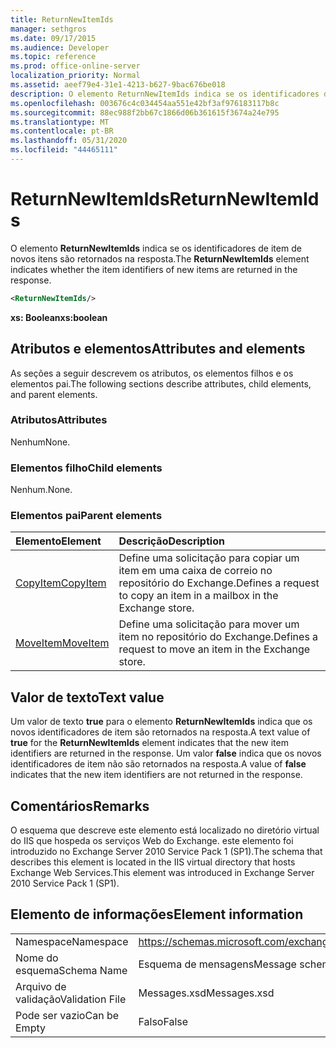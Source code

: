 ```yaml
---
title: ReturnNewItemIds
manager: sethgros
ms.date: 09/17/2015
ms.audience: Developer
ms.topic: reference
ms.prod: office-online-server
localization_priority: Normal
ms.assetid: aeef79e4-31e1-4213-b627-9bac676be018
description: O elemento ReturnNewItemIds indica se os identificadores de item de novos itens são retornados na resposta.
ms.openlocfilehash: 003676c4c034454aa551e42bf3af976183117b8c
ms.sourcegitcommit: 88ec988f2bb67c1866d06b361615f3674a24e795
ms.translationtype: MT
ms.contentlocale: pt-BR
ms.lasthandoff: 05/31/2020
ms.locfileid: "44465111"
---
```

# <a name="returnnewitemids"></a><span data-ttu-id="99108-103">ReturnNewItemIds</span><span class="sxs-lookup"><span data-stu-id="99108-103">ReturnNewItemIds</span></span>

<span data-ttu-id="99108-104">O elemento **ReturnNewItemIds** indica se os identificadores de item de novos itens são retornados na resposta.</span><span class="sxs-lookup"><span data-stu-id="99108-104">The **ReturnNewItemIds** element indicates whether the item identifiers of new items are returned in the response.</span></span> 
  
```XML
<ReturnNewItemIds/>
```

 <span data-ttu-id="99108-105">**xs: Boolean**</span><span class="sxs-lookup"><span data-stu-id="99108-105">**xs:boolean**</span></span>
## <a name="attributes-and-elements"></a><span data-ttu-id="99108-106">Atributos e elementos</span><span class="sxs-lookup"><span data-stu-id="99108-106">Attributes and elements</span></span>

<span data-ttu-id="99108-107">As seções a seguir descrevem os atributos, os elementos filhos e os elementos pai.</span><span class="sxs-lookup"><span data-stu-id="99108-107">The following sections describe attributes, child elements, and parent elements.</span></span>
  
### <a name="attributes"></a><span data-ttu-id="99108-108">Atributos</span><span class="sxs-lookup"><span data-stu-id="99108-108">Attributes</span></span>

<span data-ttu-id="99108-109">Nenhum</span><span class="sxs-lookup"><span data-stu-id="99108-109">None.</span></span>
  
### <a name="child-elements"></a><span data-ttu-id="99108-110">Elementos filho</span><span class="sxs-lookup"><span data-stu-id="99108-110">Child elements</span></span>

<span data-ttu-id="99108-111">Nenhum.</span><span class="sxs-lookup"><span data-stu-id="99108-111">None.</span></span>
  
### <a name="parent-elements"></a><span data-ttu-id="99108-112">Elementos pai</span><span class="sxs-lookup"><span data-stu-id="99108-112">Parent elements</span></span>

|<span data-ttu-id="99108-113">**Elemento**</span><span class="sxs-lookup"><span data-stu-id="99108-113">**Element**</span></span>|<span data-ttu-id="99108-114">**Descrição**</span><span class="sxs-lookup"><span data-stu-id="99108-114">**Description**</span></span>|
|:-----|:-----|
|[<span data-ttu-id="99108-115">CopyItem</span><span class="sxs-lookup"><span data-stu-id="99108-115">CopyItem</span></span>](copyitem.md) <br/> |<span data-ttu-id="99108-116">Define uma solicitação para copiar um item em uma caixa de correio no repositório do Exchange.</span><span class="sxs-lookup"><span data-stu-id="99108-116">Defines a request to copy an item in a mailbox in the Exchange store.</span></span>  <br/> |
|[<span data-ttu-id="99108-117">MoveItem</span><span class="sxs-lookup"><span data-stu-id="99108-117">MoveItem</span></span>](moveitem.md) <br/> |<span data-ttu-id="99108-118">Define uma solicitação para mover um item no repositório do Exchange.</span><span class="sxs-lookup"><span data-stu-id="99108-118">Defines a request to move an item in the Exchange store.</span></span>  <br/> |
   
## <a name="text-value"></a><span data-ttu-id="99108-119">Valor de texto</span><span class="sxs-lookup"><span data-stu-id="99108-119">Text value</span></span>

<span data-ttu-id="99108-120">Um valor de texto **true** para o elemento **ReturnNewItemIds** indica que os novos identificadores de item são retornados na resposta.</span><span class="sxs-lookup"><span data-stu-id="99108-120">A text value of **true** for the **ReturnNewItemIds** element indicates that the new item identifiers are returned in the response.</span></span> <span data-ttu-id="99108-121">Um valor **false** indica que os novos identificadores de item não são retornados na resposta.</span><span class="sxs-lookup"><span data-stu-id="99108-121">A value of **false** indicates that the new item identifiers are not returned in the response.</span></span> 
  
## <a name="remarks"></a><span data-ttu-id="99108-122">Comentários</span><span class="sxs-lookup"><span data-stu-id="99108-122">Remarks</span></span>

<span data-ttu-id="99108-123">O esquema que descreve este elemento está localizado no diretório virtual do IIS que hospeda os serviços Web do Exchange. este elemento foi introduzido no Exchange Server 2010 Service Pack 1 (SP1).</span><span class="sxs-lookup"><span data-stu-id="99108-123">The schema that describes this element is located in the IIS virtual directory that hosts Exchange Web Services.This element was introduced in Exchange Server 2010 Service Pack 1 (SP1).</span></span>
  
## <a name="element-information"></a><span data-ttu-id="99108-124">Elemento de informações</span><span class="sxs-lookup"><span data-stu-id="99108-124">Element information</span></span>

|||
|:-----|:-----|
|<span data-ttu-id="99108-125">Namespace</span><span class="sxs-lookup"><span data-stu-id="99108-125">Namespace</span></span>  <br/> |https://schemas.microsoft.com/exchange/services/2006/messages  <br/> |
|<span data-ttu-id="99108-126">Nome do esquema</span><span class="sxs-lookup"><span data-stu-id="99108-126">Schema Name</span></span>  <br/> |<span data-ttu-id="99108-127">Esquema de mensagens</span><span class="sxs-lookup"><span data-stu-id="99108-127">Message schema</span></span>  <br/> |
|<span data-ttu-id="99108-128">Arquivo de validação</span><span class="sxs-lookup"><span data-stu-id="99108-128">Validation File</span></span>  <br/> |<span data-ttu-id="99108-129">Messages.xsd</span><span class="sxs-lookup"><span data-stu-id="99108-129">Messages.xsd</span></span>  <br/> |
|<span data-ttu-id="99108-130">Pode ser vazio</span><span class="sxs-lookup"><span data-stu-id="99108-130">Can be Empty</span></span>  <br/> |<span data-ttu-id="99108-131">Falso</span><span class="sxs-lookup"><span data-stu-id="99108-131">False</span></span>  <br/> |
   

